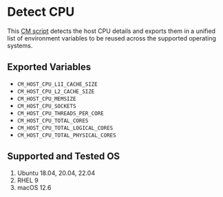 # Detect CPU
This [CM script](https://github.com/mlcommons/ck/blob/master/cm/docs/tutorial-scripts.md) detects the host CPU details and exports them in a unified list of environment variables to be reused across the supported operating systems.

## Exported Variables
* `CM_HOST_CPU_L1I_CACHE_SIZE`
* `CM_HOST_CPU_L2_CACHE_SIZE`
* `CM_HOST_CPU_MEMSIZE`
* `CM_HOST_CPU_SOCKETS`
* `CM_HOST_CPU_THREADS_PER_CORE`
* `CM_HOST_CPU_TOTAL_CORES`
* `CM_HOST_CPU_TOTAL_LOGICAL_CORES`
* `CM_HOST_CPU_TOTAL_PHYSICAL_CORES`

## Supported and Tested OS
1. Ubuntu 18.04, 20.04, 22.04
2. RHEL 9
3. macOS 12.6
